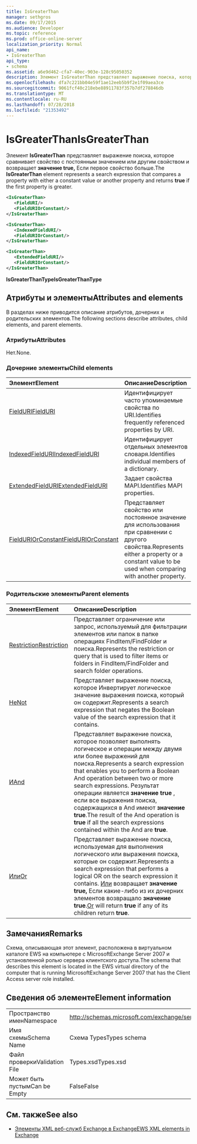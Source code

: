 ```yaml
---
title: IsGreaterThan
manager: sethgros
ms.date: 09/17/2015
ms.audience: Developer
ms.topic: reference
ms.prod: office-online-server
localization_priority: Normal
api_name:
- IsGreaterThan
api_type:
- schema
ms.assetid: a6e9d462-cfa7-40ec-903e-128c95050352
description: Элемент IsGreaterThan представляет выражение поиска, которое сравнивает свойство с постоянным значением или другим свойством и возвращает значение true, если первое свойство больше.
ms.openlocfilehash: dfa7c221bb04e59f1ae12eeb5b9f2e1f09aea3ce
ms.sourcegitcommit: 9061fcf40c218ebe88911783f357b7df278846db
ms.translationtype: MT
ms.contentlocale: ru-RU
ms.lasthandoff: 07/28/2018
ms.locfileid: "21353492"
---
```

# <a name="isgreaterthan"></a><span data-ttu-id="f9239-103">IsGreaterThan</span><span class="sxs-lookup"><span data-stu-id="f9239-103">IsGreaterThan</span></span>

<span data-ttu-id="f9239-104">Элемент **IsGreaterThan** представляет выражение поиска, которое сравнивает свойство с постоянным значением или другим свойством и возвращает **значение true,** Если первое свойство больше.</span><span class="sxs-lookup"><span data-stu-id="f9239-104">The **IsGreaterThan** element represents a search expression that compares a property with either a constant value or another property and returns **true** if the first property is greater.</span></span> 
  
```xml
<IsGreaterThan>
   <FieldURI/>
   <FieldURIOrConstant/>
</IsGreaterThan>
```

```xml
<IsGreaterThan>
   <IndexedFieldURI/> 
   <FieldURIOrConstant/>
</IsGreaterThan>
```

```xml
<IsGreaterThan>
   <ExtendedFieldURI/>
   <FieldURIOrConstant/>
</IsGreaterThan>
```

<span data-ttu-id="f9239-105">**IsGreaterThanType**</span><span class="sxs-lookup"><span data-stu-id="f9239-105">**IsGreaterThanType**</span></span>

## <a name="attributes-and-elements"></a><span data-ttu-id="f9239-106">Атрибуты и элементы</span><span class="sxs-lookup"><span data-stu-id="f9239-106">Attributes and elements</span></span>

<span data-ttu-id="f9239-107">В разделах ниже приводится описание атрибутов, дочерних и родительских элементов.</span><span class="sxs-lookup"><span data-stu-id="f9239-107">The following sections describe attributes, child elements, and parent elements.</span></span>
  
### <a name="attributes"></a><span data-ttu-id="f9239-108">Атрибуты</span><span class="sxs-lookup"><span data-stu-id="f9239-108">Attributes</span></span>

<span data-ttu-id="f9239-109">Нет.</span><span class="sxs-lookup"><span data-stu-id="f9239-109">None.</span></span>
  
### <a name="child-elements"></a><span data-ttu-id="f9239-110">Дочерние элементы</span><span class="sxs-lookup"><span data-stu-id="f9239-110">Child elements</span></span>

|<span data-ttu-id="f9239-111">**Элемент**</span><span class="sxs-lookup"><span data-stu-id="f9239-111">**Element**</span></span>|<span data-ttu-id="f9239-112">**Описание**</span><span class="sxs-lookup"><span data-stu-id="f9239-112">**Description**</span></span>|
|:-----|:-----|
|[<span data-ttu-id="f9239-113">FieldURI</span><span class="sxs-lookup"><span data-stu-id="f9239-113">FieldURI</span></span>](fielduri.md) <br/> |<span data-ttu-id="f9239-114">Идентифицирует часто упоминаемые свойства по URI.</span><span class="sxs-lookup"><span data-stu-id="f9239-114">Identifies frequently referenced properties by URI.</span></span>  <br/> |
|[<span data-ttu-id="f9239-115">IndexedFieldURI</span><span class="sxs-lookup"><span data-stu-id="f9239-115">IndexedFieldURI</span></span>](indexedfielduri.md) <br/> |<span data-ttu-id="f9239-116">Идентифицирует отдельных элементов словаря.</span><span class="sxs-lookup"><span data-stu-id="f9239-116">Identifies individual members of a dictionary.</span></span>  <br/> |
|[<span data-ttu-id="f9239-117">ExtendedFieldURI</span><span class="sxs-lookup"><span data-stu-id="f9239-117">ExtendedFieldURI</span></span>](extendedfielduri.md) <br/> |<span data-ttu-id="f9239-118">Задает свойства MAPI.</span><span class="sxs-lookup"><span data-stu-id="f9239-118">Identifies MAPI properties.</span></span>  <br/> |
|[<span data-ttu-id="f9239-119">FieldURIOrConstant</span><span class="sxs-lookup"><span data-stu-id="f9239-119">FieldURIOrConstant</span></span>](fielduriorconstant.md) <br/> |<span data-ttu-id="f9239-120">Представляет свойство или постоянное значение для использования при сравнении с другого свойства.</span><span class="sxs-lookup"><span data-stu-id="f9239-120">Represents either a property or a constant value to be used when comparing with another property.</span></span>  <br/> |
   
### <a name="parent-elements"></a><span data-ttu-id="f9239-121">Родительские элементы</span><span class="sxs-lookup"><span data-stu-id="f9239-121">Parent elements</span></span>

|<span data-ttu-id="f9239-122">**Элемент**</span><span class="sxs-lookup"><span data-stu-id="f9239-122">**Element**</span></span>|<span data-ttu-id="f9239-123">**Описание**</span><span class="sxs-lookup"><span data-stu-id="f9239-123">**Description**</span></span>|
|:-----|:-----|
|[<span data-ttu-id="f9239-124">Restriction</span><span class="sxs-lookup"><span data-stu-id="f9239-124">Restriction</span></span>](restriction.md) <br/> |<span data-ttu-id="f9239-125">Представляет ограничение или запрос, используемый для фильтрации элементов или папок в папке операциях FindItem/FindFolder и поиска.</span><span class="sxs-lookup"><span data-stu-id="f9239-125">Represents the restriction or query that is used to filter items or folders in FindItem/FindFolder and search folder operations.</span></span>  <br/> |
|[<span data-ttu-id="f9239-126">Не</span><span class="sxs-lookup"><span data-stu-id="f9239-126">Not</span></span>](not.md) <br/> |<span data-ttu-id="f9239-127">Представляет выражение поиска, которое Инвертирует логическое значение выражения поиска, который он содержит.</span><span class="sxs-lookup"><span data-stu-id="f9239-127">Represents a search expression that negates the Boolean value of the search expression that it contains.</span></span>  <br/> |
|[<span data-ttu-id="f9239-128">И</span><span class="sxs-lookup"><span data-stu-id="f9239-128">And</span></span>](and.md) <br/> |<span data-ttu-id="f9239-129">Представляет выражение поиска, которое позволяет выполнять логическое и операции между двумя или более выражений для поиска.</span><span class="sxs-lookup"><span data-stu-id="f9239-129">Represents a search expression that enables you to perform a Boolean And operation between two or more search expressions.</span></span> <span data-ttu-id="f9239-130">Результат операции является **значение true** , если все выражения поиска, содержащихся в And имеют **значение true**.</span><span class="sxs-lookup"><span data-stu-id="f9239-130">The result of the And operation is **true** if all the search expressions contained within the And are **true**.</span></span>  <br/> |
|[<span data-ttu-id="f9239-131">Или</span><span class="sxs-lookup"><span data-stu-id="f9239-131">Or</span></span>](or.md) <br/> |<span data-ttu-id="f9239-132">Представляет выражение поиска, используемая для выполнения логического или выражения поиска, которые он содержит.</span><span class="sxs-lookup"><span data-stu-id="f9239-132">Represents a search expression that performs a logical OR on the search expression it contains.</span></span> <span data-ttu-id="f9239-133">[Или](or.md) возвращает **значение true,** Если какие-либо из их дочерних элементов возвращало **значение true**.</span><span class="sxs-lookup"><span data-stu-id="f9239-133">[Or](or.md) will return **true** if any of its children return **true**.</span></span>  <br/> |
   
## <a name="remarks"></a><span data-ttu-id="f9239-134">Замечания</span><span class="sxs-lookup"><span data-stu-id="f9239-134">Remarks</span></span>

<span data-ttu-id="f9239-135">Схема, описывающая этот элемент, расположена в виртуальном каталоге EWS на компьютере с MicrosoftExchange Server 2007 и установленной ролью сервера клиентского доступа.</span><span class="sxs-lookup"><span data-stu-id="f9239-135">The schema that describes this element is located in the EWS virtual directory of the computer that is running MicrosoftExchange Server 2007 that has the Client Access server role installed.</span></span>
  
## <a name="element-information"></a><span data-ttu-id="f9239-136">Сведения об элементе</span><span class="sxs-lookup"><span data-stu-id="f9239-136">Element information</span></span>

|||
|:-----|:-----|
|<span data-ttu-id="f9239-137">Пространство имен</span><span class="sxs-lookup"><span data-stu-id="f9239-137">Namespace</span></span>  <br/> |http://schemas.microsoft.com/exchange/services/2006/types  <br/> |
|<span data-ttu-id="f9239-138">Имя схемы</span><span class="sxs-lookup"><span data-stu-id="f9239-138">Schema Name</span></span>  <br/> |<span data-ttu-id="f9239-139">Схема Types</span><span class="sxs-lookup"><span data-stu-id="f9239-139">Types schema</span></span>  <br/> |
|<span data-ttu-id="f9239-140">Файл проверки</span><span class="sxs-lookup"><span data-stu-id="f9239-140">Validation File</span></span>  <br/> |<span data-ttu-id="f9239-141">Types.xsd</span><span class="sxs-lookup"><span data-stu-id="f9239-141">Types.xsd</span></span>  <br/> |
|<span data-ttu-id="f9239-142">Может быть пустым</span><span class="sxs-lookup"><span data-stu-id="f9239-142">Can be Empty</span></span>  <br/> |<span data-ttu-id="f9239-143">False</span><span class="sxs-lookup"><span data-stu-id="f9239-143">False</span></span>  <br/> |
   
## <a name="see-also"></a><span data-ttu-id="f9239-144">См. также</span><span class="sxs-lookup"><span data-stu-id="f9239-144">See also</span></span>

- [<span data-ttu-id="f9239-145">Элементы XML веб-служб Exchange в Exchange</span><span class="sxs-lookup"><span data-stu-id="f9239-145">EWS XML elements in Exchange</span></span>](ews-xml-elements-in-exchange.md)

